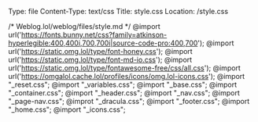 Type: file
Content-Type: text/css
Title: style.css
Location: /style.css

/* Weblog.lol/weblog/files/style.md */
@import url('https://fonts.bunny.net/css?family=atkinson-hyperlegible:400,400i,700,700i|source-code-pro:400,700');
@import url('https://static.omg.lol/type/font-honey.css');
@import url('https://static.omg.lol/type/font-md-io.css');
@import url('https://static.omg.lol/type/fontawesome-free/css/all.css');
@import url('https://omgalol.cache.lol/profiles/icons/omg.lol-icons.css');
@import "_reset.css";
@import "_variables.css";
@import "_base.css";
@import "_container.css";
@import "_header.css";
@import "_nav.css";
@import "_page-nav.css";
@improt "_dracula.css";
@import "_footer.css";
@import "_home.css";
@import "_icons.css";

